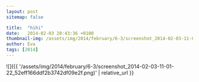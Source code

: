 ```yaml
---
layout: post
sitemap: false

title:  "hihi"
date:   2014-02-03 20:43:36 +0100
thumbnail-img: /assets/img/2014/february/6-3/screenshot_2014-02-03-11-01-22_52eff166ddf2b3742df09e2f.png
author: Eva
tags: [2014]
---
```




![]({{ '/assets/img/2014/february/6-3/screenshot_2014-02-03-11-01-22_52eff166ddf2b3742df09e2f.png)'  | relative_url }}


